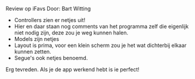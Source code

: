Review op iFavs
Door: Bart Witting

* Controllers zien er netjes uit!
* Hier en daar staan nog comments van het programma zelf die eigenlijk niet nodig zijn, deze zou je weg kunnen halen.
* Models zijn netjes
* Layout is prima, voor een klein scherm zou je het wat dichterbij elkaar kunnen zetten.
* Segue's ook netjes benoemd.

Erg tevreden. Als je de app werkend hebt is ie perfect!
